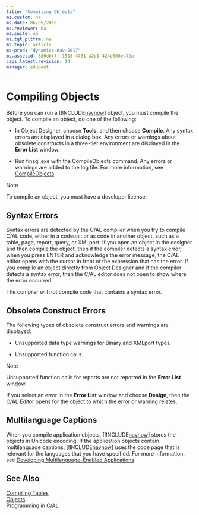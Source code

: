```yaml
---
title: "Compiling Objects"
ms.custom: na
ms.date: 06/05/2016
ms.reviewer: na
ms.suite: na
ms.tgt_pltfrm: na
ms.topic: article
ms-prod: "dynamics-nav-2017"
ms.assetid: 386dbfff-1518-4731-a2b1-424b556ed42a
caps.latest.revision: 14
manager: edupont
---
```

# Compiling Objects
Before you can run a [!INCLUDE[navnow](includes/navnow_md.md)] object, you must compile the object. To compile an object, do one of the following:  

-   In Object Designer, choose **Tools**, and then choose **Compile**. Any syntax errors are displayed in a dialog box. Any errors or warnings about obsolete constructs in a three-tier environment are displayed in the **Error List** window.  

-   Run finsql.exe with the CompileObjects command. Any errors or warnings are added to the log file. For more information, see [CompileObjects](CompileObjects.md).  

> [!NOTE]  
>  To compile an object, you must have a developer license.  

## Syntax Errors  
 Syntax errors are detected by the C/AL compiler when you try to compile C/AL code, either in a codeunit or as code in another object, such as a table, page, report, query, or XMLport. If you open an object in the designer and then compile the object, then if the compiler detects a syntax error, when you press ENTER and acknowledge the error message, the C/AL editor opens with the cursor in front of the expression that has the error. If you compile an object directly from Object Designer and if the compiler detects a syntax error, then the C/AL editor does not open to show where the error occurred.  

 The compiler will not compile code that contains a syntax error.  

## Obsolete Construct Errors  
 The following types of obsolete construct errors and warnings are displayed:  

-   Unsupported data type warnings for Binary and XMLport types.  

-   Unsupported function calls.  

> [!NOTE]  
>  Unsupported function calls for reports are not reported in the **Error List** window.  

 If you select an error in the **Error List** window and choose **Design**, then the C/AL Editor opens for the object to which the error or warning relates.  

## Multilanguage Captions  
 When you compile application objects, [!INCLUDE[navnow](includes/navnow_md.md)] stores the objects in Unicode encoding. If the application objects contain multilanguage captions, [!INCLUDE[navnow](includes/navnow_md.md)] uses the code page that is relevant for the languages that you have specified. For more information, see [Developing Multilanguage-Enabled Applications](Developing-Multilanguage-Enabled-Applications.md).  

## See Also  
 [Compiling Tables](Compiling-Tables.md)   
 [Objects](Objects.md)   
 [Programming in C/AL](Programming-in-C-AL.md)
